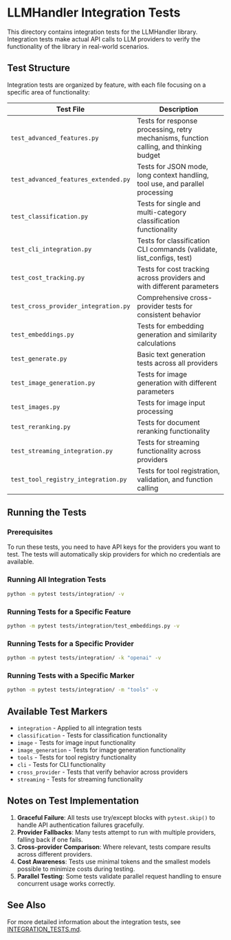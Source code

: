 # LLMHandler Integration Tests

This directory contains integration tests for the LLMHandler library. Integration tests make actual API calls to LLM providers to verify the functionality of the library in real-world scenarios.

## Test Structure

Integration tests are organized by feature, with each file focusing on a specific area of functionality:

| Test File | Description |
|-----------|-------------|
| `test_advanced_features.py` | Tests for response processing, retry mechanisms, function calling, and thinking budget |
| `test_advanced_features_extended.py` | Tests for JSON mode, long context handling, tool use, and parallel processing |
| `test_classification.py` | Tests for single and multi-category classification functionality |
| `test_cli_integration.py` | Tests for classification CLI commands (validate, list_configs, test) |
| `test_cost_tracking.py` | Tests for cost tracking across providers and with different parameters |
| `test_cross_provider_integration.py` | Comprehensive cross-provider tests for consistent behavior |
| `test_embeddings.py` | Tests for embedding generation and similarity calculations |
| `test_generate.py` | Basic text generation tests across all providers |
| `test_image_generation.py` | Tests for image generation with different parameters |
| `test_images.py` | Tests for image input processing |
| `test_reranking.py` | Tests for document reranking functionality |
| `test_streaming_integration.py` | Tests for streaming functionality across providers |
| `test_tool_registry_integration.py` | Tests for tool registration, validation, and function calling |

## Running the Tests

### Prerequisites

To run these tests, you need to have API keys for the providers you want to test. The tests will automatically skip providers for which no credentials are available.

### Running All Integration Tests

```bash
python -m pytest tests/integration/ -v
```

### Running Tests for a Specific Feature

```bash
python -m pytest tests/integration/test_embeddings.py -v
```

### Running Tests for a Specific Provider

```bash
python -m pytest tests/integration/ -k "openai" -v
```

### Running Tests with a Specific Marker

```bash
python -m pytest tests/integration/ -m "tools" -v
```

## Available Test Markers

- `integration` - Applied to all integration tests
- `classification` - Tests for classification functionality
- `image` - Tests for image input functionality
- `image_generation` - Tests for image generation functionality
- `tools` - Tests for tool registry functionality
- `cli` - Tests for CLI functionality
- `cross_provider` - Tests that verify behavior across providers
- `streaming` - Tests for streaming functionality

## Notes on Test Implementation

1. **Graceful Failure**: All tests use try/except blocks with `pytest.skip()` to handle API authentication failures gracefully.
2. **Provider Fallbacks**: Many tests attempt to run with multiple providers, falling back if one fails.
3. **Cross-provider Comparison**: Where relevant, tests compare results across different providers.
4. **Cost Awareness**: Tests use minimal tokens and the smallest models possible to minimize costs during testing.
5. **Parallel Testing**: Some tests validate parallel request handling to ensure concurrent usage works correctly.

## See Also

For more detailed information about the integration tests, see [INTEGRATION_TESTS.md](INTEGRATION_TESTS.md).
